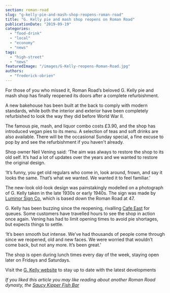 ```yaml
---
section: roman-road
slug: "g-kelly-pie-and-mash-shop-reopens-roman-road"
title: "G. Kelly pie and mash shop reopens on Roman Road"
publicationDate: "2019-09-19"
categories: 
  - "food-drink"
  - "local"
  - "economy"
  - "news"
tags: 
  - "high-street"
  - "news"
featuredImage: "/images/G-Kelly-reopens-Roman-Road.jpg"
authors: 
  - "frederick-obrien"
---
```


For those of you who missed it, Roman Road’s beloved G. Kelly pie and mash shop has finally reopened its doors after a complete refurbishment.

A new bakehouse has been built at the back to comply with modern standards, while both the interior and exterior have been completely refurbished to look the way they did before World War II.

The famous pie, mash, and liquor combo costs £3.90, and the shop has introduced vegan pies to its menu. A selection of teas and soft drinks are also available. There will be the occasional Sunday special, a fine excuse to pop by and see the refurbishment if you haven't already.

Shop owner Neil Vening said: ‘The aim was always to restore the shop to its old self. It’s had a lot of updates over the years and we wanted to restore the original design.

‘It’s funny, you get old regulars who come in, look around, frown, and say it looks the same. That’s what we wanted. We wanted it to feel familiar.’

The new-look old-look design was painstakingly modelled on a photograph of G. Kelly taken in the late 1930s or early 1940s. The sign was made by [Luminor Sign Co](https://romanroadlondon.com/ged-palmer-luminor-sign-co/), which is based down the Roman Road at 47.

G. Kelly has been buzzing since the reopening, rivalling [Cafe East](https://romanroadlondon.com/cafe-east-roman-road-mustafa-has-interview/) for queues. Some customers have travelled hours to see the shop in action once again. Vening has had to limit opening times to avoid pie shortages, but expects things to settle.

‘It’s been smooth but intense. We’ve had thousands of people come through since we reopened, old and new faces. We were worried that wouldn’t come back, but not any more. It’s been great.’

The shop is open during lunch times every day of the week, staying open later on Fridays and Saturdays.

Visit the [G. Kelly website](https://gkelly.london/) to stay up to date with the latest developments

_If you liked this article you may like reading about another Roman Road dynasty, the [Saucy Kipper Fish Bar](https://romanroadlondon.com/savvas-argyrou-saucy-kipper-fish-bar/)_
